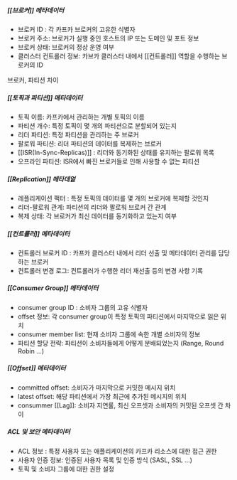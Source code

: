 
##### [[브로커]] 메타데이터

- 브로커 ID : 각 카프카 브로커의 고유한 식별자
- 브로커 주소: 브로커가 실행 중인 호스트의 IP 또는 도메인 및 포트 정보
- 브로커 상태: 브로커의 정상 운영 여부
- 클러스터 컨트롤러 정보: 카브카 클러스터 내에서 [[컨트롤러]] 역할을 수행하는 브로커의 ID


브로커, 파티션 차이

##### [[토픽과 파티션]] 메타데이터
- 토픽 이름: 카프카에서 관리하는 개별 토픽의 이름
- 파티션 개수: 특정 토픽이 몇 개의 파티션으로 분할되어 있는지
- 리더 파티션: 특정 파티션을 관리하는 주 브로커
- 팔로워 파티션: 리더 파티션의 데이터를 복제하는 브로커
- [[ISR(In-Sync-Replicas)]] : 리더와 동기화된 상태를 유지하는 팔로워 목록
- 오프라인 파티션: ISR에서 빠진 브로커들로 인해 사용할 수 없는 파티션


##### [[Replication]] 메타데엍
- 레플리케이션 팩터 : 특정 토픽의 데이터를 몇 개의 브로커에 복제할 것인지
- 리더-팔로워 관계: 파티션의 리더와 팔로워 브로커 간 관계
- 복제 상태: 각 브로커가 최신 데이터를 동기화하고 있는지 여부


##### [[컨트롤러]] 메타데이터

- 컨트롤러 브로커 ID : 카프카 클러스터 내에서 리더 선출 및 메타데이터 관리를 담당하는 브로커
- 컨트롤러 변경 로그: 컨트롤러가 수행한 리더 재선출 등의 변경 사항 기록



##### [[Consumer Group]] 메타데이터
- consumer group ID : 소비자 그룹의 고유 식별자
- offset 정보: 각 consumer group이 특정 토픽의 파티션에서 마지막으로 읽은 위치
- consumer member list: 현재 소비자 그룹에 속한 개별 소비자의 정보
- 파티션 할당 전략: 파티션이 소비자들에게 어떻게 분배되었는지 (Range, Round Robin ...)


##### [[Offset]] 메타데이터

- committed offset: 소비자가 마지막으로 커밋한 메시지 위치
- latest offset: 해당 파티션에서 가장 최근에 추가된 메시지의 위치
- consummer [[Lag]]: 소비자 지연률, 최신 오프셋과 소비자의 커밋된 오프셋 간 차이


##### ACL 및 보안 메타데이터

- ACL 정보 : 특정 사용자 또는 애플리케이션의 카프카 리소스에 대한 접근 권한
- 사용자 인증 정보: 인증된 사용자 목록 및 인증 방식 (SASL, SSL ...)
- 토픽 및 소비자 그룹에 대한 권한 설정